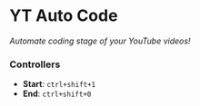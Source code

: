 # YT Auto Code

*Automate coding stage of your YouTube videos!*

### Controllers
- **Start**: `ctrl+shift+1`
- **End**: `ctrl+shift+0`

